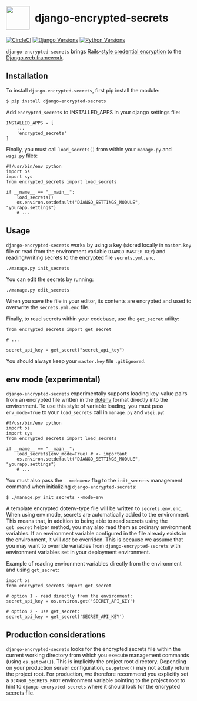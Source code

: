 <h1 style="display: flex;align-items: center;"><img src="https://github.com/nzaillian/django-encrypted-secrets/blob/master/assets/logo.png?raw=true" style="width:64px;height:64px;margin-right:14px;"/> django-encrypted-secrets</h1>

[![CircleCI](https://img.shields.io/circleci/project/github/nzaillian/django-encrypted-secrets/development.svg?style=popout)](https://circleci.com/gh/nzaillian/django-encrypted-secrets/tree/development) [![Django Versions](https://img.shields.io/pypi/djversions/django-encrypted-secrets.svg?style=popout)](https://www.djangoproject.com/)
[![Python Versions](https://img.shields.io/pypi/pyversions/django-encrypted-secrets.svg?color=rgb%2868%2C%20204%2C%2017%29&style=popout)](https://www.python.org)

`django-encrypted-secrets` brings [Rails-style credential encryption](https://edgeguides.rubyonrails.org/security.html#custom-credentials) to the [Django web framework](https://www.djangoproject.com/).

## Installation

To install `django-encrypted-secrets`, first pip install the module:

    $ pip install django-encrypted-secrets


Add `encrypted_secrets` to INSTALLED_APPS in your django settings file:

    INSTALLED_APPS = [
        ...
        'encrypted_secrets'
    ]

Finally, you must call `load_secrets()` from within your `manage.py` and `wsgi.py` files:


```
#!/usr/bin/env python
import os
import sys
from encrypted_secrets import load_secrets

if __name__ == "__main__":
    load_secrets()
    os.environ.setdefault("DJANGO_SETTINGS_MODULE", "yourapp.settings")
    # ...
```

## Usage

`django-encrypted-secrets` works by using a key (stored locally in `master.key` file or read from the environment variable `DJANGO_MASTER_KEY`) and reading/writing secrets to the encrypted file `secrets.yml.enc`.

    ./manage.py init_secrets

You can edit the secrets by running:

    ./manage.py edit_secrets

When you save the file in your editor, its contents are encrypted and used to overwrite the `secrets.yml.enc` file.

Finally, to read secrets within your codebase, use the `get_secret` utility:

```
from encrypted_secrets import get_secret

# ...

secret_api_key = get_secret("secret_api_key")

````

You should always keep your `master.key` file `.gitignored`.

## env mode (experimental)

`django-encrypted-secrets` experimentally supports loading key-value pairs from an encrypted file written in the [dotenv](https://github.com/theskumar/python-dotenv) format directly into the environment. To use this style of variable loading, you must pass `env_mode=True` to your `load_secrets` call in `manage.py` and `wsgi.py`:

```
#!/usr/bin/env python
import os
import sys
from encrypted_secrets import load_secrets

if __name__ == "__main__":
    load_secrets(env_mode=True) # <- important
    os.environ.setdefault("DJANGO_SETTINGS_MODULE", "yourapp.settings")
    # ...
```

You must also pass the `--mode=env` flag to the `init_secrets` management command when initializing `django-encrypted-secrets`:

```
$ ./manage.py init_secrets --mode=env
```

A template encrypted dotenv-type file will be written to `secrets.env.enc`. When using env mode, secrets are automatically added to the environment. This means that, in addition to being able to read secrets using the `get_secret` helper method, you may also read them as ordinary environment variables. If an environment variable configured in the file already exists in the environment, it will *not* be overriden. This is because we assume that you may want to override variables from `django-encrypted-secrets` with environment variables set in your deployment environment.

Example of reading environment variables directly from the environment and using `get_secret`:

```
import os
from encrypted_secrets import get_secret

# option 1 - read directly from the environment:
secret_api_key = os.environ.get('SECRET_API_KEY')

# option 2 - use get_secret:
secret_api_key = get_secret('SECRET_API_KEY')
```

## Production considerations

`django-encrypted-secrets` looks for the encrypted secrets file within the current working directory from which you execute management commands (using `os.getcwd()`). This is implicitly the project root directory. Depending on your production server configuration, `os.getcwd()` may not actully return the project root. For production, we therefore recommend you explicitly set a `DJANGO_SECRETS_ROOT` environment variable pointing to the project root to hint to `django-encrypted-secrets` where it should look for the encrypted secrets file.
